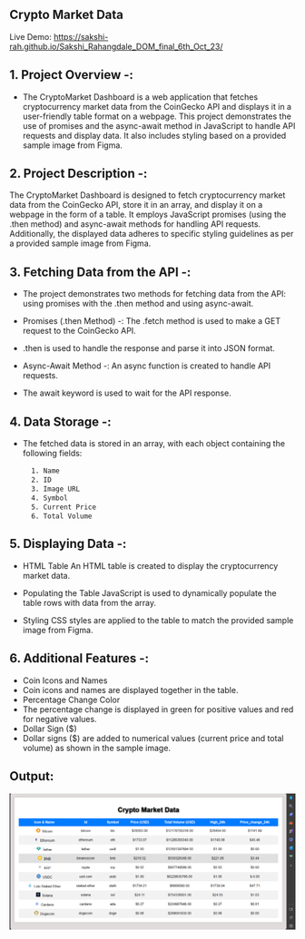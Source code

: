 ﻿## Crypto Market Data
Live Demo: https://sakshi-rah.github.io/Sakshi_Rahangdale_DOM_final_6th_Oct_23/
<h2>1. Project Overview -: </h2>

- The CryptoMarket Dashboard is a web application that fetches cryptocurrency market data from the CoinGecko API and displays it in a user-friendly table format on a webpage. This project demonstrates the use of promises and the async-await method in JavaScript to handle API requests and display data. It also includes styling based on a provided sample image from Figma.

<h2>2. Project Description -:</h2> 

The CryptoMarket Dashboard is designed to fetch cryptocurrency market data from the CoinGecko API, store it in an array, and display it on a webpage in the form of a table. It employs JavaScript promises (using the .then method) and async-await methods for handling API requests. Additionally, the displayed data adheres to specific styling guidelines as per a provided sample image from Figma.

<h2>3. Fetching Data from the API -: </h2>

- The project demonstrates two methods for fetching data from the API: using promises with the .then method and using async-await.

- Promises (.then Method) -:
The .fetch method is used to make a GET request to the CoinGecko API.

- .then is used to handle the response and parse it into JSON format.

- Async-Await Method -: 
An async function is created to handle API requests.

- The await keyword is used to wait for the API response.

<h2>4. Data Storage -:</h2>

- The fetched data is stored in an array, with each object containing the following fields:

        1. Name
        2. ID
        3. Image URL
        4. Symbol
        5. Current Price
        6. Total Volume

<h2>5. Displaying Data -:</h2>

- HTML Table
An HTML table is created to display the cryptocurrency market data.

- Populating the Table
JavaScript is used to dynamically populate the table rows with data from the array.

- Styling
CSS styles are applied to the table to match the provided sample image from Figma.

<h2>6. Additional Features -: </h2>

- Coin Icons and Names
- Coin icons and names are displayed together in the table.
- Percentage Change Color
- The percentage change is displayed in green for positive values and red for negative values.
- Dollar Sign ($)
- Dollar signs ($) are added to numerical values (current price and total volume) as shown in the sample image.
## Output: 
![Live](./Screenshot.png)
